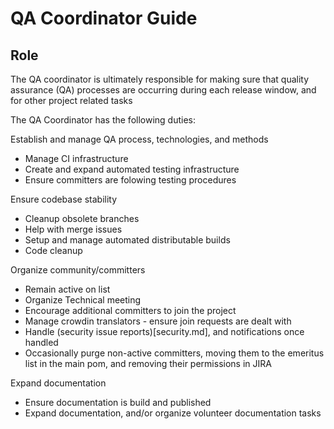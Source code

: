 QA Coordinator Guide
=====================

Role
----

The QA coordinator is ultimately responsible for making sure that quality assurance (QA) processes are occurring during
each release window, and for other project related tasks

The QA Coordinator has the following duties:

Establish and manage QA process, technologies, and methods

 - Manage CI infrastructure
 - Create and expand automated testing infrastructure
 - Ensure committers are folowing testing procedures

Ensure codebase stability

 - Cleanup obsolete branches
 - Help with merge issues
 - Setup and manage automated distributable builds
 - Code cleanup

Organize community/committers

 - Remain active on list
 - Organize Technical meeting
 - Encourage additional committers to join the project
 - Manage crowdin translators - ensure join requests are dealt with
 - Handle (security issue reports)[security.md], and notifications once handled
 - Occasionally purge non-active committers, moving them to the emeritus list in the main pom, and removing their
   permissions in JIRA

Expand documentation

 - Ensure documentation is build and published
 - Expand documentation, and/or organize volunteer documentation tasks


